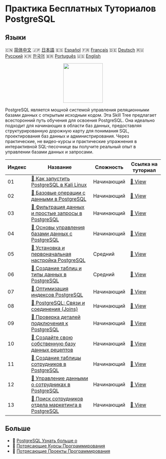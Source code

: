 # Практика Бесплатных Туториалов PostgreSQL

## Языки

🇨🇳 [简体中文](README_zh.md) 🇯🇵 [日本語](README_ja.md) 🇪🇸 [Español](README_es.md) 🇫🇷 [Français](README_fr.md) 🇩🇪 [Deutsch](README_de.md) 🇷🇺 [Русский](README_ru.md) 🇰🇷 [한국어](README_ko.md) 🇧🇷 [Português](README_pt.md) 🇺🇸 [English](README.md) 

<div align="center">
<img width="128px" src="https://file.labex.io/path/9xEeZgWSNpHA.png">
</div>

PostgreSQL является мощной системой управления реляционными базами данных с открытым исходным кодом. Эта Skill Tree предлагает всесторонний путь обучения для освоения PostgreSQL. Она идеально подходит для начинающих в области баз данных, предоставляя структурированную дорожную карту для понимания SQL, проектирования баз данных и администрирования. Через практические, не видео-курсы и практические упражнения в интерактивной SQL-песочнице вы получите реальный опыт в управлении базами данных и запросами.

|   Индекс | Название                                                                                                                                               | Сложность   | Ссылка на туториал                                                                                         |
|----------|--------------------------------------------------------------------------------------------------------------------------------------------------------|-------------|------------------------------------------------------------------------------------------------------------|
|       01 | [📖 Как запустить PostgreSQL в Kali Linux](https://labex.io/ru/tutorials/kali-how-to-start-postgresql-in-kali-linux-417476)                            | Начинающий  | [🔗 View](https://labex.io/ru/tutorials/kali-how-to-start-postgresql-in-kali-linux-417476)                 |
|       02 | [📖 Базовые операции с данными в PostgreSQL](https://labex.io/ru/tutorials/postgresql-basic-data-operations-in-postgresql-550897)                      | Начинающий  | [🔗 View](https://labex.io/ru/tutorials/postgresql-basic-data-operations-in-postgresql-550897)             |
|       03 | [📖 Фильтрация данных и простые запросы в PostgreSQL](https://labex.io/ru/tutorials/postgresql-data-filtering-and-simple-queries-in-postgresql-550898) | Начинающий  | [🔗 View](https://labex.io/ru/tutorials/postgresql-data-filtering-and-simple-queries-in-postgresql-550898) |
|       04 | [📖 Основы управления базами данных с PostgreSQL](https://labex.io/ru/tutorials/postgresql-database-management-basics-with-postgresql-550899)          | Начинающий  | [🔗 View](https://labex.io/ru/tutorials/postgresql-database-management-basics-with-postgresql-550899)      |
|       05 | [📖 Установка и первоначальная настройка PostgreSQL](https://labex.io/ru/tutorials/postgresql-installation-and-initial-setup-of-postgresql-550900)     | Средний     | [🔗 View](https://labex.io/ru/tutorials/postgresql-installation-and-initial-setup-of-postgresql-550900)    |
|       06 | [📖 Создание таблиц и типы данных в PostgreSQL](https://labex.io/ru/tutorials/postgresql-postgresql-table-creation-and-data-types-550901)              | Средний     | [🔗 View](https://labex.io/ru/tutorials/postgresql-postgresql-table-creation-and-data-types-550901)        |
|       07 | [📖 Оптимизация индексов PostgreSQL](https://labex.io/ru/tutorials/postgresql-data-filtering-and-simple-queries-in-postgresql-550955)                  | Начинающий  | [🔗 View](https://labex.io/ru/tutorials/postgresql-data-filtering-and-simple-queries-in-postgresql-550955) |
|       08 | [📖 PostgreSQL: Связи и соединения (Joins)](https://labex.io/ru/tutorials/postgresql-postgresql-relationships-and-joins-550959)                        | Начинающий  | [🔗 View](https://labex.io/ru/tutorials/postgresql-postgresql-relationships-and-joins-550959)              |
|       09 | [📖 Проверка деталей подключения к PostgreSQL](https://labex.io/ru/tutorials/postgresql-verify-postgresql-connection-details-551083)                   | Начинающий  | [🔗 View](https://labex.io/ru/tutorials/postgresql-verify-postgresql-connection-details-551083)            |
|       10 | [📖 Создайте свою собственную базу данных рецептов](https://labex.io/ru/tutorials/postgresql-create-your-own-recipe-database-551100)                   | Начинающий  | [🔗 View](https://labex.io/ru/tutorials/postgresql-create-your-own-recipe-database-551100)                 |
|       11 | [📖 Создание таблицы сотрудников в PostgreSQL](https://labex.io/ru/tutorials/postgresql-create-employee-table-in-postgresql-551115)                    | Начинающий  | [🔗 View](https://labex.io/ru/tutorials/postgresql-create-employee-table-in-postgresql-551115)             |
|       12 | [📖 Управление данными о сотрудниках в PostgreSQL](https://labex.io/ru/tutorials/postgresql-manage-employee-data-in-postgresql-551130)                 | Начинающий  | [🔗 View](https://labex.io/ru/tutorials/postgresql-manage-employee-data-in-postgresql-551130)              |
|       13 | [📖 Поиск сотрудников отдела маркетинга в PostgreSQL](https://labex.io/ru/tutorials/postgresql-find-marketing-employees-in-postgresql-551146)          | Начинающий  | [🔗 View](https://labex.io/ru/tutorials/postgresql-find-marketing-employees-in-postgresql-551146)          |

## Больше

- 🔗 [PostgreSQL Узнать больше о](https://labex.io/ru/skilltrees/postgresql)
- 🔗 [Потрясающие Курсы Программирования](https://github.com/labex-labs/awesome-programming-courses)
- 🔗 [Потрясающие Проекты Программирования](https://github.com/labex-labs/awesome-programming-projects)

